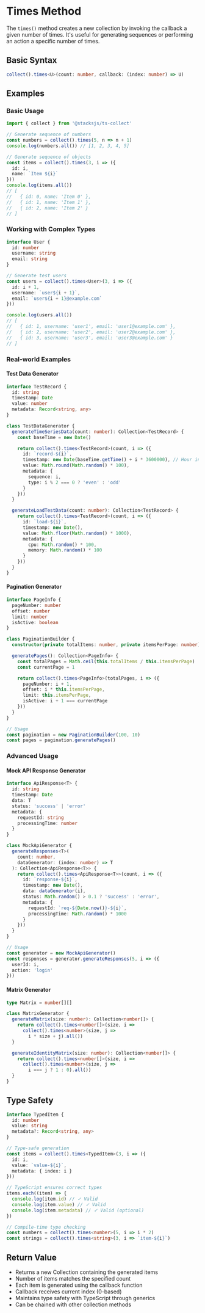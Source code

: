 # Times Method

The `times()` method creates a new collection by invoking the callback a given number of times. It's useful for generating sequences or performing an action a specific number of times.

## Basic Syntax

```typescript
collect().times<U>(count: number, callback: (index: number) => U)
```

## Examples

### Basic Usage

```typescript
import { collect } from '@stacksjs/ts-collect'

// Generate sequence of numbers
const numbers = collect().times(5, n => n + 1)
console.log(numbers.all()) // [1, 2, 3, 4, 5]

// Generate sequence of objects
const items = collect().times(3, i => ({
  id: i,
  name: `Item ${i}`
}))
console.log(items.all())
// [
//   { id: 0, name: 'Item 0' },
//   { id: 1, name: 'Item 1' },
//   { id: 2, name: 'Item 2' }
// ]
```

### Working with Complex Types

```typescript
interface User {
  id: number
  username: string
  email: string
}

// Generate test users
const users = collect().times<User>(3, i => ({
  id: i + 1,
  username: `user${i + 1}`,
  email: `user${i + 1}@example.com`
}))

console.log(users.all())
// [
//   { id: 1, username: 'user1', email: 'user1@example.com' },
//   { id: 2, username: 'user2', email: 'user2@example.com' },
//   { id: 3, username: 'user3', email: 'user3@example.com' }
// ]
```

### Real-world Examples

#### Test Data Generator

```typescript
interface TestRecord {
  id: string
  timestamp: Date
  value: number
  metadata: Record<string, any>
}

class TestDataGenerator {
  generateTimeSeriesData(count: number): Collection<TestRecord> {
    const baseTime = new Date()

    return collect().times<TestRecord>(count, i => ({
      id: `record-${i}`,
      timestamp: new Date(baseTime.getTime() + i * 3600000), // Hour intervals
      value: Math.round(Math.random() * 100),
      metadata: {
        sequence: i,
        type: i % 2 === 0 ? 'even' : 'odd'
      }
    }))
  }

  generateLoadTestData(count: number): Collection<TestRecord> {
    return collect().times<TestRecord>(count, i => ({
      id: `load-${i}`,
      timestamp: new Date(),
      value: Math.floor(Math.random() * 1000),
      metadata: {
        cpu: Math.random() * 100,
        memory: Math.random() * 100
      }
    }))
  }
}
```

#### Pagination Generator

```typescript
interface PageInfo {
  pageNumber: number
  offset: number
  limit: number
  isActive: boolean
}

class PaginationBuilder {
  constructor(private totalItems: number, private itemsPerPage: number) {}

  generatePages(): Collection<PageInfo> {
    const totalPages = Math.ceil(this.totalItems / this.itemsPerPage)
    const currentPage = 1

    return collect().times<PageInfo>(totalPages, i => ({
      pageNumber: i + 1,
      offset: i * this.itemsPerPage,
      limit: this.itemsPerPage,
      isActive: i + 1 === currentPage
    }))
  }
}

// Usage
const pagination = new PaginationBuilder(100, 10)
const pages = pagination.generatePages()
```

### Advanced Usage

#### Mock API Response Generator

```typescript
interface ApiResponse<T> {
  id: string
  timestamp: Date
  data: T
  status: 'success' | 'error'
  metadata: {
    requestId: string
    processingTime: number
  }
}

class MockApiGenerator {
  generateResponses<T>(
    count: number,
    dataGenerator: (index: number) => T
  ): Collection<ApiResponse<T>> {
    return collect().times<ApiResponse<T>>(count, i => ({
      id: `response-${i}`,
      timestamp: new Date(),
      data: dataGenerator(i),
      status: Math.random() > 0.1 ? 'success' : 'error',
      metadata: {
        requestId: `req-${Date.now()}-${i}`,
        processingTime: Math.random() * 1000
      }
    }))
  }
}

// Usage
const generator = new MockApiGenerator()
const responses = generator.generateResponses(5, i => ({
  userId: i,
  action: 'login'
}))
```

#### Matrix Generator

```typescript
type Matrix = number[][]

class MatrixGenerator {
  generateMatrix(size: number): Collection<number[]> {
    return collect().times<number[]>(size, i =>
      collect().times<number>(size, j =>
        i * size + j).all())
  }

  generateIdentityMatrix(size: number): Collection<number[]> {
    return collect().times<number[]>(size, i =>
      collect().times<number>(size, j =>
        i === j ? 1 : 0).all())
  }
}
```

## Type Safety

```typescript
interface TypedItem {
  id: number
  value: string
  metadata?: Record<string, any>
}

// Type-safe generation
const items = collect().times<TypedItem>(3, i => ({
  id: i,
  value: `value-${i}`,
  metadata: { index: i }
}))

// TypeScript ensures correct types
items.each((item) => {
  console.log(item.id) // ✓ Valid
  console.log(item.value) // ✓ Valid
  console.log(item.metadata) // ✓ Valid (optional)
})

// Compile-time type checking
const numbers = collect().times<number>(5, i => i * 2)
const strings = collect().times<string>(3, i => `item-${i}`)
```

## Return Value

- Returns a new Collection containing the generated items
- Number of items matches the specified count
- Each item is generated using the callback function
- Callback receives current index (0-based)
- Maintains type safety with TypeScript through generics
- Can be chained with other collection methods
